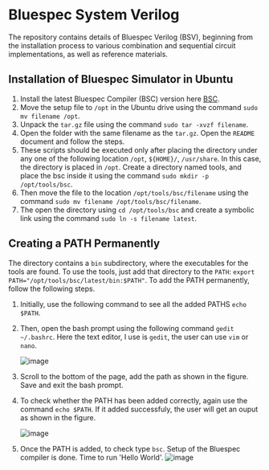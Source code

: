 # Bluespec System Verilog
The repository contains details of Bluespec Verilog (BSV), beginning from the installation process to various combination and sequential circuit implementations, as well as reference materials.

## Installation of Bluespec Simulator in Ubuntu
1. Install the latest Bluespec Compiler (BSC) version here [BSC](https://github.com/B-Lang-org/bsc/releases). 
2. Move the setup file to `/opt` in the Ubuntu drive using the command `sudo mv filename /opt`.
3. Unpack the `tar.gz` file using the command `sudo tar -xvzf filename`.
4. Open the folder with the same filename as the `tar.gz`. Open the `README` document and follow the steps.
5. These scripts should be executed only after placing the directory under any one of the following location `/opt`, `${HOME}/`, `/usr/share`. In this case, the directory is placed in `/opt`. Create a directory named tools, and place the bsc inside it using the command `sudo mkdir -p /opt/tools/bsc`.
6. Then move the file to the location `/opt/tools/bsc/filename` using the command `sudo mv filename /opt/tools/bsc/filename`.
7. The open the directory using `cd /opt/tools/bsc` and create a symbolic link using the command `sudo ln -s filename latest`.
## Creating a PATH Permanently
The directory contains a `bin` subdirectory, where the executables for the tools are found. To use the tools, just add that directory to the `PATH`: `export PATH="/opt/tools/bsc/latest/bin:$PATH"`.
To add the PATH permanently, follow the following steps.
1. Initially, use the following command to see all the added PATHS `echo $PATH`.
2. Then, open the bash prompt using the following command `gedit ~/.bashrc`. Here the text editor, I use is `gedit`, the user can use `vim` or `nano`.

   ![image](https://github.com/nigilmohra/Bluespec_Verilog/assets/82286406/e8cc4d2c-3948-44ce-b343-d33d8611bfde)

3. Scroll to the bottom of the page, add the path as shown in the figure. Save and exit the bash prompt.
4. To check whether the PATH has been added correctly, again use the command `echo $PATH`. If it added successfuly, the user will get an ouput as shown in the figure.

   ![image](https://github.com/nigilmohra/Bluespec_Verilog/assets/82286406/94048caf-62b0-43e0-bfac-bbf81f3484f7)

5. Once the PATH is added, to check type `bsc`. Setup of the Bluespec compiler is done. Time to run 'Hello World'.
   ![image](https://github.com/nigilmohra/Bluespec_Verilog/assets/82286406/1b05fbf5-2feb-44f4-ad20-86640f159c17)





